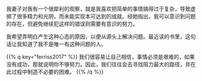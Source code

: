 <!--
.. title: 世上无难事，只要⋯⋯
.. slug: shi-shang-wu-nan-shi-zhi-yao
.. date: 2022-01-16 23:24:53 UTC+08:00
.. tags: 
.. category: 
.. link: 
.. description: 
.. type: text
-->

我妻子对我有一个很犀利的观察，就是我喜欢把简单的事情搞得过于复杂，导致虚掷了很多精力和光阴，而未能实现本可达到的成就。经她指出，我可以意识到问题的存在，但避免继续犯这样的错误则需要有意识的努力。

我希望弄明白产生这种心态的原因，以便从源头上解决问题。最近读的书里，这句话让我知道了我不是唯一有这种问题的人。

{{% q key="ferriss2017" %}}
我们很容易让自己相信，事情必须是艰难的，如果没有成功，那就说明你不够努力。因此，我们往往会去寻找阻力最大的路径，并在此过程中制造不必要的困难。
{{% /q %}}

